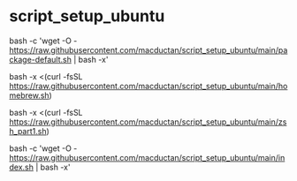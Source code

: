 # script_setup_ubuntu

bash -c 'wget -O - https://raw.githubusercontent.com/macductan/script_setup_ubuntu/main/package-default.sh | bash -x'

bash -x <(curl -fsSL https://raw.githubusercontent.com/macductan/script_setup_ubuntu/main/homebrew.sh)

bash -x <(curl -fsSL https://raw.githubusercontent.com/macductan/script_setup_ubuntu/main/zsh_part1.sh)

bash -c 'wget -O - https://raw.githubusercontent.com/macductan/script_setup_ubuntu/main/index.sh | bash -x'
